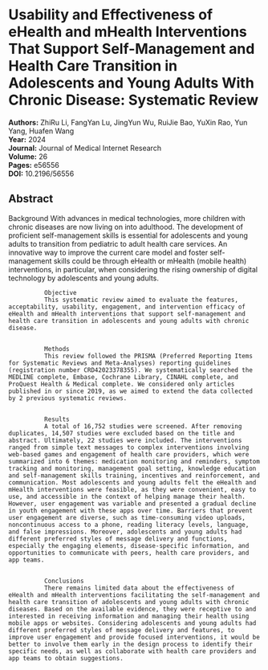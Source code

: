 # Usability and Effectiveness of eHealth and mHealth Interventions That Support Self-Management and Health Care Transition in Adolescents and Young Adults With Chronic Disease: Systematic Review

**Authors:** ZhiRu Li, FangYan Lu, JingYun Wu, RuiJie Bao, YuXin Rao, Yun Yang, Huafen Wang  
**Year:** 2024  
**Journal:** Journal of Medical Internet Research  
**Volume:** 26  
**Pages:** e56556  
**DOI:** 10.2196/56556  

## Abstract
Background
              With advances in medical technologies, more children with chronic diseases are now living on into adulthood. The development of proficient self-management skills is essential for adolescents and young adults to transition from pediatric to adult health care services. An innovative way to improve the current care model and foster self-management skills could be through eHealth or mHealth (mobile health) interventions, in particular, when considering the rising ownership of digital technology by adolescents and young adults.
            
            
              Objective
              This systematic review aimed to evaluate the features, acceptability, usability, engagement, and intervention efficacy of eHealth and mHealth interventions that support self-management and health care transition in adolescents and young adults with chronic disease.
            
            
              Methods
              This review followed the PRISMA (Preferred Reporting Items for Systematic Reviews and Meta-Analyses) reporting guidelines (registration number CRD42023378355). We systematically searched the MEDLINE complete, Embase, Cochrane Library, CINAHL complete, and ProQuest Health & Medical complete. We considered only articles published in or since 2019, as we aimed to extend the data collected by 2 previous systematic reviews.
            
            
              Results
              A total of 16,752 studies were screened. After removing duplicates, 14,507 studies were excluded based on the title and abstract. Ultimately, 22 studies were included. The interventions ranged from simple text messages to complex interventions involving web-based games and engagement of health care providers, which were summarized into 6 themes: medication monitoring and reminders, symptom tracking and monitoring, management goal setting, knowledge education and self-management skills training, incentives and reinforcement, and communication. Most adolescents and young adults felt the eHealth and mHealth interventions were feasible, as they were convenient, easy to use, and accessible in the context of helping manage their health. However, user engagement was variable and presented a gradual decline in youth engagement with these apps over time. Barriers that prevent user engagement are diverse, such as time-consuming video uploads, noncontinuous access to a phone, reading literacy levels, language, and false impressions. Moreover, adolescents and young adults had different preferred styles of message delivery and functions, especially the engaging elements, disease-specific information, and opportunities to communicate with peers, health care providers, and app teams.
            
            
              Conclusions
              There remains limited data about the effectiveness of eHealth and mHealth interventions facilitating the self-management and health care transition of adolescents and young adults with chronic diseases. Based on the available evidence, they were receptive to and interested in receiving information and managing their health using mobile apps or websites. Considering adolescents and young adults had different preferred styles of message delivery and features, to improve user engagement and provide focused interventions, it would be better to involve them early in the design process to identify their specific needs, as well as collaborate with health care providers and app teams to obtain suggestions.

